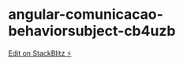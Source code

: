 # angular-comunicacao-behaviorsubject-cb4uzb

[Edit on StackBlitz ⚡️](https://stackblitz.com/edit/angular-comunicacao-behaviorsubject-cb4uzb)